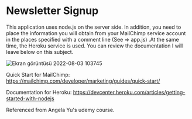 # Newsletter Signup

This application uses node.js on the server side. In addition, you need to place the information you will obtain from your MailChimp service account in the places specified with a comment line (See => app.js)
.At the same time, the Heroku service is used. You can review the documentation I will leave below on this subject.

![Ekran görüntüsü 2022-08-03 103745](https://user-images.githubusercontent.com/92719913/182551421-9790db53-0dc0-47a7-952b-2b9bffdfe6dd.png)

Quick Start for MailChimp: https://mailchimp.com/developer/marketing/guides/quick-start/


Documentation for Heroku: https://devcenter.heroku.com/articles/getting-started-with-nodejs

Referenced from Angela Yu's udemy course.
